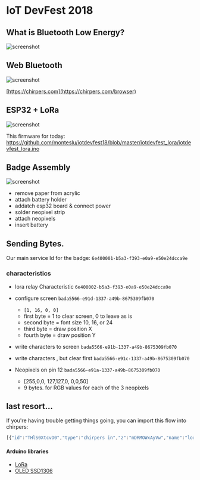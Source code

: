 # IoT DevFest 2018



## What is Bluetooth Low Energy?

![screenshot](BLE_diagram.png)



## Web Bluetooth


![screenshot](chirpers.png)

[https://chirpers.com](https://chirpers.com/browser)


## ESP32 + LoRa

![screenshot](lora.png)

This firmware for today:  https://github.com/monteslu/iotdevfest18/blob/master/iotdevfest_lora/iotdevfest_lora.ino


## Badge Assembly

![screenshot](esp32.jpg)

* remove paper from acrylic
* attach battery holder
* addatch esp32 board & connect power
* solder neopixel strip
* attach neopixels
* insert battery



## Sending Bytes.


Our main service Id for the badge: `6e400001-b5a3-f393-e0a9-e50e24dcca9e`

### characteristics

* lora relay Characteristic `6e400002-b5a3-f393-e0a9-e50e24dcca9e`

* configure screen `bada5566-e91d-1337-a49b-8675309fb070`
  * `[1, 16, 0, 0]`
  * first byte = 1 to clear screen, 0 to leave as is
  * second byte = font size 10, 16, or 24
  * third byte = draw position X
  * fourth byte = draw position Y

* write characters to screen `bada5566-e91b-1337-a49b-8675309fb070`

* write characters , but clear first `bada5566-e91c-1337-a49b-8675309fb070`

* Neopixels on pin 12 `bada5566-e91a-1337-a49b-8675309fb070`
  * [255,0,0, 127,127,0, 0,0,50]
  * 9 bytes.  for RGB values for each of the 3 neopixels




## last resort...

If you're having trouble getting things going, you can import this flow into chirpers:

```javascript
[{"id":"THlS0XtcvO0","type":"chirpers in","z":"mDRMOWxAyVw","name":"lora broadcasts","directToMe":false,"device":"f4a2b572-b33f-495d-a8f1-7271815d40a4","x":210,"y":466,"wires":[["AC6hzIu9jGQ"]]},{"id":"AC6hzIu9jGQ","type":"debug","z":"mDRMOWxAyVw","name":"","active":true,"console":"false","complete":"false","x":444,"y":559,"wires":[]},{"id":"a6rGzwzPHRk","type":"inject","z":"mDRMOWxAyVw","name":"pixel colors","topic":"","payload":"[255,0,0, 127,127,0, 0,0,50]","payloadType":"json","repeat":"","crontab":"","once":false,"allowDebugInput":false,"x":201,"y":69,"wires":[["snIWft_QO10"]]},{"id":"snIWft_QO10","type":"bluetooth out","z":"mDRMOWxAyVw","name":"pixel control","deviceName":"","characteristicId":"bada5566-e91a-1337-a49b-8675309fb070","bleServiceId":"6e400001-b5a3-f393-e0a9-e50e24dcca9e","x":460,"y":160,"wires":[]},{"id":"E2NNdB_APLE","type":"bluetooth out","z":"mDRMOWxAyVw","name":"lora out","deviceName":"","characteristicId":"6e400002-b5a3-f393-e0a9-e50e24dcca9e","bleServiceId":"6e400001-b5a3-f393-e0a9-e50e24dcca9e","x":472,"y":274,"wires":[]},{"id":"weqrjybYQ4g","type":"inject","z":"mDRMOWxAyVw","name":"","topic":"","payload":"hello world","payloadType":"str","repeat":"","crontab":"","once":false,"allowDebugInput":false,"x":214,"y":243,"wires":[["E2NNdB_APLE"]]},{"id":"hTYhRgiSRac","type":"bluetooth out","z":"mDRMOWxAyVw","name":"write to screen","deviceName":"","characteristicId":"bada5566-e91c-1337-a49b-8675309fb070","bleServiceId":"6e400001-b5a3-f393-e0a9-e50e24dcca9e","x":487,"y":394,"wires":[]},{"id":"g-W8-dXYkmo","type":"inject","z":"mDRMOWxAyVw","name":"","topic":"","payload":"I love this badge!","payloadType":"str","repeat":"","crontab":"","once":false,"allowDebugInput":false,"x":193,"y":373,"wires":[["hTYhRgiSRac"]]}]
```

#### Arduino libraries

- [LoRa](https://github.com/sandeepmistry/arduino-LoRa)
- [OLED SSD1306](https://github.com/ThingPulse/esp8266-oled-ssd1306)
